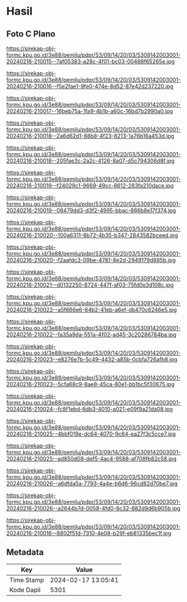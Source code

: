 # Hasil

## Foto C Plano

https://sirekap-obj-formc.kpu.go.id/3e88/pemilu/pdpr/53/09/14/20/03/5309142003001-20240216-210015--7af05383-a28c-4f01-bc03-00488f65265e.jpg

https://sirekap-obj-formc.kpu.go.id/3e88/pemilu/pdpr/53/09/14/20/03/5309142003001-20240216-210016--f5e2fae1-9fe0-474e-8d52-87e42d237220.jpg

https://sirekap-obj-formc.kpu.go.id/3e88/pemilu/pdpr/53/09/14/20/03/5309142003001-20240216-210017--16beb75a-1fa9-4b1b-a60c-16bd7b2990a0.jpg

https://sirekap-obj-formc.kpu.go.id/3e88/pemilu/pdpr/53/09/14/20/03/5309142003001-20240216-210018--2a6d62d1-88b8-4f23-8213-1a76b16a453d.jpg

https://sirekap-obj-formc.kpu.go.id/3e88/pemilu/pdpr/53/09/14/20/03/5309142003001-20240216-210018--205fae3c-2a2c-4126-8a07-d5c794306d8f.jpg

https://sirekap-obj-formc.kpu.go.id/3e88/pemilu/pdpr/53/09/14/20/03/5309142003001-20240216-210019--f24029c1-9669-49cc-8612-283fa210dace.jpg

https://sirekap-obj-formc.kpu.go.id/3e88/pemilu/pdpr/53/09/14/20/03/5309142003001-20240216-210019--08479dd3-d3f2-4995-bbac-666b8e17f374.jpg

https://sirekap-obj-formc.kpu.go.id/3e88/pemilu/pdpr/53/09/14/20/03/5309142003001-20240216-210020--100a6311-8b72-4b35-b347-2843582bceed.jpg

https://sirekap-obj-formc.kpu.go.id/3e88/pemilu/pdpr/53/09/14/20/03/5309142003001-20240216-210020--f2aafdc3-09be-4781-8e2d-2949179d885b.jpg

https://sirekap-obj-formc.kpu.go.id/3e88/pemilu/pdpr/53/09/14/20/03/5309142003001-20240216-210021--d0132250-8724-447f-af03-75fd0e3d108c.jpg

https://sirekap-obj-formc.kpu.go.id/3e88/pemilu/pdpr/53/09/14/20/03/5309142003001-20240216-210022--a5f666e6-64b2-41eb-a6ef-db470c6246e5.jpg

https://sirekap-obj-formc.kpu.go.id/3e88/pemilu/pdpr/53/09/14/20/03/5309142003001-20240216-210022--fa35a9da-551a-4f02-ad45-3c20286784ba.jpg

https://sirekap-obj-formc.kpu.go.id/3e88/pemilu/pdpr/53/09/14/20/03/5309142003001-20240216-210023--e8276e7b-5c49-4432-a85b-0cbfa726afb8.jpg

https://sirekap-obj-formc.kpu.go.id/3e88/pemilu/pdpr/53/09/14/20/03/5309142003001-20240216-210023--5cfa68c9-8ae8-45ca-80e1-bb1bc5f30675.jpg

https://sirekap-obj-formc.kpu.go.id/3e88/pemilu/pdpr/53/09/14/20/03/5309142003001-20240216-210024--fc8f1ebd-6db3-4010-a021-e09f9a21da08.jpg

https://sirekap-obj-formc.kpu.go.id/3e88/pemilu/pdpr/53/09/14/20/03/5309142003001-20240216-210025--4bbf019e-dc64-4070-9c64-ea27f3c5cce7.jpg

https://sirekap-obj-formc.kpu.go.id/3e88/pemilu/pdpr/53/09/14/20/03/5309142003001-20240216-210025--ad850d08-def5-4ac4-9588-af708fb82c58.jpg

https://sirekap-obj-formc.kpu.go.id/3e88/pemilu/pdpr/53/09/14/20/03/5309142003001-20240216-210026--a6dfda5a-7793-4a4e-b6d6-96cd82d70be7.jpg

https://sirekap-obj-formc.kpu.go.id/3e88/pemilu/pdpr/53/09/14/20/03/5309142003001-20240216-210026--a2644b7d-0058-4fd0-8c32-882d9d6b905b.jpg

https://sirekap-obj-formc.kpu.go.id/3e88/pemilu/pdpr/53/09/14/20/03/5309142003001-20240216-210016--8802f51d-7310-4e08-b29f-eb81335bec1f.jpg


## Metadata

| Key        | Value               |
| ---------- | ------------------- |
| Time Stamp | 2024-02-17 13:05:41 |
| Kode Dapil | 5301                |



